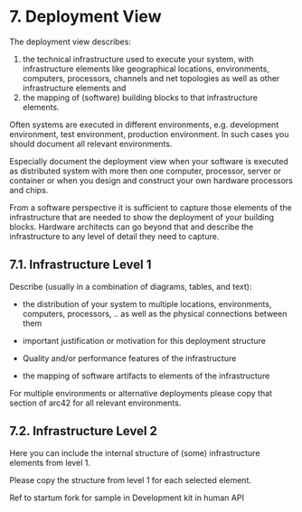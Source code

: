 # 7. Deployment View

The deployment view describes:

1.  the technical infrastructure used to execute your system, with
    infrastructure elements like geographical locations, environments,
    computers, processors, channels and net topologies as well as other
    infrastructure elements and
1.  the mapping of (software) building blocks to that infrastructure
    elements.

Often systems are executed in different environments, e.g. development
environment, test environment, production environment. In such cases you
should document all relevant environments.

Especially document the deployment view when your software is executed
as distributed system with more then one computer, processor, server or
container or when you design and construct your own hardware processors
and chips.

From a software perspective it is sufficient to capture those elements
of the infrastructure that are needed to show the deployment of your
building blocks. Hardware architects can go beyond that and describe the
infrastructure to any level of detail they need to capture.

## 7.1. Infrastructure Level 1

Describe (usually in a combination of diagrams, tables, and text):

- the distribution of your system to multiple locations, environments,
  computers, processors, .. as well as the physical connections
  between them

- important justification or motivation for this deployment structure

- Quality and/or performance features of the infrastructure

- the mapping of software artifacts to elements of the infrastructure

For multiple environments or alternative deployments please copy that
section of arc42 for all relevant environments.

## 7.2. Infrastructure Level 2

Here you can include the internal structure of (some) infrastructure
elements from level 1.

Please copy the structure from level 1 for each selected element.


Ref to startum fork for sample in Development kit in human API